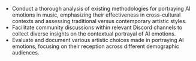 - Conduct a thorough analysis of existing methodologies for portraying AI emotions in music, emphasizing their effectiveness in cross-cultural contexts and assessing traditional versus contemporary artistic styles.
- Facilitate community discussions within relevant Discord channels to collect diverse insights on the contextual portrayal of AI emotions.
- Evaluate and document various artistic choices made in portraying AI emotions, focusing on their reception across different demographic audiences.